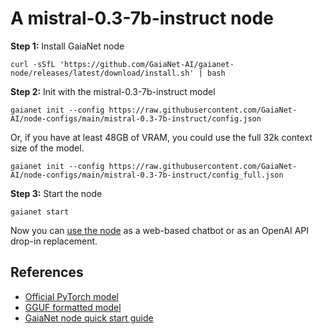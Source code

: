 # A mistral-0.3-7b-instruct node

**Step 1:** Install GaiaNet node

```
curl -sSfL 'https://github.com/GaiaNet-AI/gaianet-node/releases/latest/download/install.sh' | bash
```

**Step 2:** Init with the mistral-0.3-7b-instruct model

```
gaianet init --config https://raw.githubusercontent.com/GaiaNet-AI/node-configs/main/mistral-0.3-7b-instruct/config.json
```

Or, if you have at least 48GB of VRAM, you could use the full 32k context size of the model.

```
gaianet init --config https://raw.githubusercontent.com/GaiaNet-AI/node-configs/main/mistral-0.3-7b-instruct/config_full.json
```

**Step 3:** Start the node

```
gaianet start
```

Now you can [use the node](https://docs.gaianet.ai/user-guide/mynode) as a web-based chatbot or as an OpenAI API drop-in replacement.

## References

* [Official PyTorch model]()
* [GGUF formatted model]()
* [GaiaNet node quick start guide](https://docs.gaianet.ai/node-guide/quick-start)
